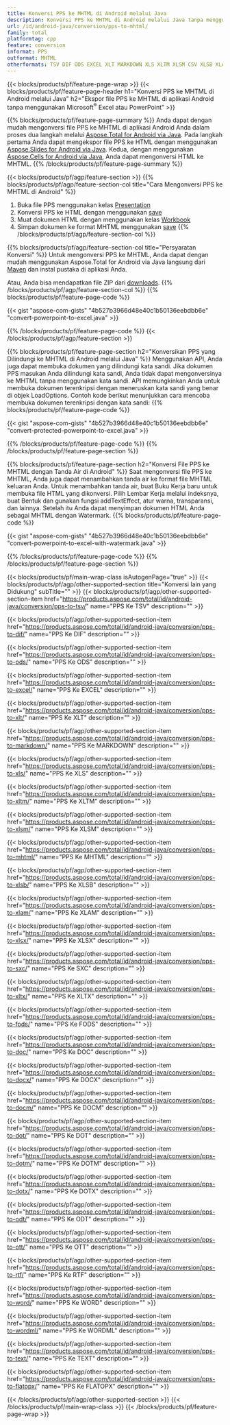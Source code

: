 ```yaml
---
title: Konversi PPS ke MHTML di Android melalui Java
description: Konversi PPS ke MHTML di Android melalui Java tanpa menggunakan Microsoft Excel atau PowerPoint
url: /id/android-java/conversion/pps-to-mhtml/
family: total
platformtag: cpp
feature: conversion
informat: PPS
outformat: MHTML
otherformats: TSV DIF ODS EXCEL XLT MARKDOWN XLS XLTM XLSM CSV XLSB XLAM XLSX SXC XLTX FODS DOC DOCX DOCM DOT DOTM DOTX ODT OTT RTF WORD WORDML TEXT FLATOPX
---
```

{{< blocks/products/pf/feature-page-wrap >}}
{{< blocks/products/pf/feature-page-header h1="Konversi PPS ke MHTML di Android melalui Java" h2="Ekspor file PPS ke MHTML di aplikasi Android tanpa menggunakan Microsoft<sup>&reg;</sup> Excel atau PowerPoint" >}}

{{% blocks/products/pf/feature-page-summary %}}
Anda dapat dengan mudah mengonversi file PPS ke MHTML di aplikasi Android Anda dalam proses dua langkah melalui [Aspose.Total for Android via Java](https://products.aspose.com/total/android-java/). Pada langkah pertama Anda dapat mengekspor file PPS ke HTML dengan menggunakan [Aspose.Slides for Android via Java](https://products.aspose.com/slides/android-java/). Kedua, dengan menggunakan [Aspose.Cells for Android via Java](https://products.aspose.com/cells/android-java/), Anda dapat mengonversi HTML ke MHTML. 
{{% /blocks/products/pf/feature-page-summary  %}}

{{< blocks/products/pf/agp/feature-section >}}
{{% blocks/products/pf/agp/feature-section-col title="Cara Mengonversi PPS ke MHTML di Android" %}}
1. Buka file PPS menggunakan kelas [Presentation](https://reference.aspose.com/slides/java/com.aspose.slides/Presentation)
2. Konversi PPS ke HTML dengan menggunakan [save](https://reference.aspose.com/slides/java/com.aspose.slides/Presentation#save-java.lang.String-int-com.aspose.slides.MetodeISaveOptions-)
3. Muat dokumen HTML dengan menggunakan kelas [Workbook](https://reference.aspose.com/cells/java/com.aspose.cells/Workbook)
4. Simpan dokumen ke format MHTML menggunakan [save](https://reference.aspose.com/cells/java/com.aspose.cells/)
{{% /blocks/products/pf/agp/feature-section-col %}}

{{% blocks/products/pf/agp/feature-section-col title="Persyaratan Konversi" %}}
Untuk mengonversi PPS ke MHTML, Anda dapat dengan mudah menggunakan Aspose.Total for Android via Java langsung dari [Maven](https://repository.aspose.com/webapp/#/artifacts/browse/tree/General/repo/com/aspose/aspose-total) dan instal pustaka di aplikasi Anda.

Atau, Anda bisa mendapatkan file ZIP dari [downloads](https://downloads.aspose.com/total/androidjava).
{{% /blocks/products/pf/agp/feature-section-col %}}
{{% blocks/products/pf/feature-page-code %}}

{{< gist "aspose-com-gists" "4b527b3966d48e40c1b50136eebdbb6e" "convert-powerpoint-to-excel.java" >}}


{{% /blocks/products/pf/feature-page-code %}}
{{< /blocks/products/pf/agp/feature-section >}}

{{% blocks/products/pf/feature-page-section  h2="Konversikan PPS yang Dilindungi ke MHTML di Android melalui Java" %}}
Menggunakan API, Anda juga dapat membuka dokumen yang dilindungi kata sandi. Jika dokumen PPS masukan Anda dilindungi kata sandi, Anda tidak dapat mengonversinya ke MHTML tanpa menggunakan kata sandi. API memungkinkan Anda untuk membuka dokumen terenkripsi dengan meneruskan kata sandi yang benar di objek LoadOptions. Contoh kode berikut menunjukkan cara mencoba membuka dokumen terenkripsi dengan kata sandi:
{{% blocks/products/pf/feature-page-code %}}

{{< gist "aspose-com-gists" "4b527b3966d48e40c1b50136eebdbb6e" "convert-protected-powerpoint-to-excel.java" >}}
{{% /blocks/products/pf/feature-page-code  %}}
{{% /blocks/products/pf/feature-page-section %}}

{{% blocks/products/pf/feature-page-section  h2="Konversi File PPS ke MHTML dengan Tanda Air di Android" %}}
Saat mengonversi file PPS ke MHTML, Anda juga dapat menambahkan tanda air ke format file MHTML keluaran Anda. Untuk menambahkan tanda air, buat Buku Kerja baru untuk membuka file HTML yang dikonversi. Pilih Lembar Kerja melalui indeksnya, buat Bentuk dan gunakan fungsi addTextEffect, atur warna, transparansi, dan lainnya. Setelah itu Anda dapat menyimpan dokumen HTML Anda sebagai MHTML dengan Watermark.
{{% blocks/products/pf/feature-page-code %}}

{{< gist "aspose-com-gists" "4b527b3966d48e40c1b50136eebdbb6e" "convert-powerpoint-to-excel-with-watermark.java" >}}
{{% /blocks/products/pf/feature-page-code  %}}
{{% /blocks/products/pf/feature-page-section %}}

{{< blocks/products/pf/main-wrap-class isAutogenPage="true" >}}
{{< blocks/products/pf/agp/other-supported-section title="Konversi lain yang Didukung" subTitle="" >}}
{{< blocks/products/pf/agp/other-supported-section-item href="https://products.aspose.com/total/id/android-java/conversion/pps-to-tsv/" name="PPS Ke TSV" description="" >}}

{{< blocks/products/pf/agp/other-supported-section-item href="https://products.aspose.com/total/id/android-java/conversion/pps-to-dif/" name="PPS Ke DIF" description="" >}}

{{< blocks/products/pf/agp/other-supported-section-item href="https://products.aspose.com/total/id/android-java/conversion/pps-to-ods/" name="PPS Ke ODS" description="" >}}

{{< blocks/products/pf/agp/other-supported-section-item href="https://products.aspose.com/total/id/android-java/conversion/pps-to-excel/" name="PPS Ke EXCEL" description="" >}}

{{< blocks/products/pf/agp/other-supported-section-item href="https://products.aspose.com/total/id/android-java/conversion/pps-to-xlt/" name="PPS Ke XLT" description="" >}}

{{< blocks/products/pf/agp/other-supported-section-item href="https://products.aspose.com/total/id/android-java/conversion/pps-to-markdown/" name="PPS Ke MARKDOWN" description="" >}}

{{< blocks/products/pf/agp/other-supported-section-item href="https://products.aspose.com/total/id/android-java/conversion/pps-to-xls/" name="PPS Ke XLS" description="" >}}

{{< blocks/products/pf/agp/other-supported-section-item href="https://products.aspose.com/total/id/android-java/conversion/pps-to-xltm/" name="PPS Ke XLTM" description="" >}}

{{< blocks/products/pf/agp/other-supported-section-item href="https://products.aspose.com/total/id/android-java/conversion/pps-to-xlsm/" name="PPS Ke XLSM" description="" >}}

{{< blocks/products/pf/agp/other-supported-section-item href="https://products.aspose.com/total/id/android-java/conversion/pps-to-mhtml/" name="PPS Ke MHTML" description="" >}}

{{< blocks/products/pf/agp/other-supported-section-item href="https://products.aspose.com/total/id/android-java/conversion/pps-to-xlsb/" name="PPS Ke XLSB" description="" >}}

{{< blocks/products/pf/agp/other-supported-section-item href="https://products.aspose.com/total/id/android-java/conversion/pps-to-xlam/" name="PPS Ke XLAM" description="" >}}

{{< blocks/products/pf/agp/other-supported-section-item href="https://products.aspose.com/total/id/android-java/conversion/pps-to-xlsx/" name="PPS Ke XLSX" description="" >}}

{{< blocks/products/pf/agp/other-supported-section-item href="https://products.aspose.com/total/id/android-java/conversion/pps-to-sxc/" name="PPS Ke SXC" description="" >}}

{{< blocks/products/pf/agp/other-supported-section-item href="https://products.aspose.com/total/id/android-java/conversion/pps-to-xltx/" name="PPS Ke XLTX" description="" >}}

{{< blocks/products/pf/agp/other-supported-section-item href="https://products.aspose.com/total/id/android-java/conversion/pps-to-fods/" name="PPS Ke FODS" description="" >}}

{{< blocks/products/pf/agp/other-supported-section-item href="https://products.aspose.com/total/id/android-java/conversion/pps-to-doc/" name="PPS Ke DOC" description="" >}}

{{< blocks/products/pf/agp/other-supported-section-item href="https://products.aspose.com/total/id/android-java/conversion/pps-to-docx/" name="PPS Ke DOCX" description="" >}}

{{< blocks/products/pf/agp/other-supported-section-item href="https://products.aspose.com/total/id/android-java/conversion/pps-to-docm/" name="PPS Ke DOCM" description="" >}}

{{< blocks/products/pf/agp/other-supported-section-item href="https://products.aspose.com/total/id/android-java/conversion/pps-to-dot/" name="PPS Ke DOT" description="" >}}

{{< blocks/products/pf/agp/other-supported-section-item href="https://products.aspose.com/total/id/android-java/conversion/pps-to-dotm/" name="PPS Ke DOTM" description="" >}}

{{< blocks/products/pf/agp/other-supported-section-item href="https://products.aspose.com/total/id/android-java/conversion/pps-to-dotx/" name="PPS Ke DOTX" description="" >}}

{{< blocks/products/pf/agp/other-supported-section-item href="https://products.aspose.com/total/id/android-java/conversion/pps-to-odt/" name="PPS Ke ODT" description="" >}}

{{< blocks/products/pf/agp/other-supported-section-item href="https://products.aspose.com/total/id/android-java/conversion/pps-to-ott/" name="PPS Ke OTT" description="" >}}

{{< blocks/products/pf/agp/other-supported-section-item href="https://products.aspose.com/total/id/android-java/conversion/pps-to-rtf/" name="PPS Ke RTF" description="" >}}

{{< blocks/products/pf/agp/other-supported-section-item href="https://products.aspose.com/total/id/android-java/conversion/pps-to-word/" name="PPS Ke WORD" description="" >}}

{{< blocks/products/pf/agp/other-supported-section-item href="https://products.aspose.com/total/id/android-java/conversion/pps-to-wordml/" name="PPS Ke WORDML" description="" >}}

{{< blocks/products/pf/agp/other-supported-section-item href="https://products.aspose.com/total/id/android-java/conversion/pps-to-text/" name="PPS Ke TEXT" description="" >}}

{{< blocks/products/pf/agp/other-supported-section-item href="https://products.aspose.com/total/id/android-java/conversion/pps-to-flatopx/" name="PPS Ke FLATOPX" description="" >}}


{{< /blocks/products/pf/agp/other-supported-section >}}
{{< /blocks/products/pf/main-wrap-class >}}
{{< /blocks/products/pf/feature-page-wrap >}}